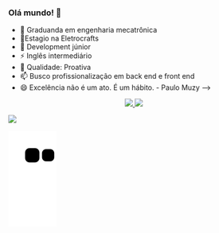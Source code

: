 ### Olá mundo! 👋

- 🔭 Graduanda em engenharia mecatrônica
- 🌱Estagio na Eletrocrafts
- 👯 Development júnior
- ⚡ Inglês intermediário
- 💬 Qualidade: Proativa
- 📫 Busco profissionalização em back end e front end
- 😄 Excelência não é um ato. É um hábito.  - Paulo Muzy
-->
<div align="center">
  <a href="https://github.com/amandadias158">
  
  <img height="150em" src="https://github-readme-stats.vercel.app/api?username=amandadias158&show_icons=true&theme=merko&include_all_commits=true&count_private=true"/>
  <img height="150em" src="https://github-readme-stats.vercel.app/api/top-langs/?username=amandadias158&layout=compact&langs_count=7&theme=highcontrast"/>
</div>
  <div>

<a href="https://www.linkedin.com/in/amanda-caribe-dias-208482177/" target="_blank"><img src="https://img.shields.io/badge/-LinkedIn-%230077B5?style=for-the-badge&logo=linkedin&logoColor=white" target="_blank"></a> 
 
  ![Snake animation](https://github.com/amandadias158/amandadias158/blob/output/github-contribution-grid-snake.svg)
 
</div>
  
